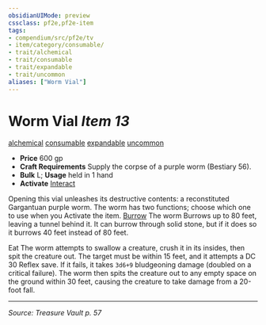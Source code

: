 ```yaml
---
obsidianUIMode: preview
cssclass: pf2e,pf2e-item
tags:
- compendium/src/pf2e/tv
- item/category/consumable/
- trait/alchemical
- trait/consumable
- trait/expandable
- trait/uncommon
aliases: ["Worm Vial"]
---
```

# Worm Vial *Item 13*  
[alchemical](rules/traits/alchemical.md "Alchemical Item Trait")  [consumable](rules/traits/consumable.md "Consumable Item Trait")  [expandable](rules/traits/expandable-tv.md "Expandable Item Trait")  [uncommon](rules/traits/uncommon.md "Uncommon Rarity Trait")  

- **Price** 600 gp
- **Craft Requirements** Supply the corpse of a purple worm (Bestiary 56).
- **Bulk** L; **Usage** held in 1 hand
- **Activate** [Interact](rules/actions/interact.md)

Opening this vial unleashes its destructive contents: a reconstituted Gargantuan purple worm. The worm has two functions; choose which one to use when you Activate the item. [Burrow](rules/actions/burrow.md) The worm Burrows up to 80 feet, leaving a tunnel behind it. It can burrow through solid stone, but if it does so it burrows 40 feet instead of 80 feet.

Eat The worm attempts to swallow a creature, crush it in its insides, then spit the creature out. The target must be within 15 feet, and it attempts a DC 30 Reflex save. If it fails, it takes `3d6+9` bludgeoning damage (doubled on a critical failure). The worm then spits the creature out to any empty space on the ground within 30 feet, causing the creature to take damage from a 20-foot fall.


---
*Source: Treasure Vault p. 57*